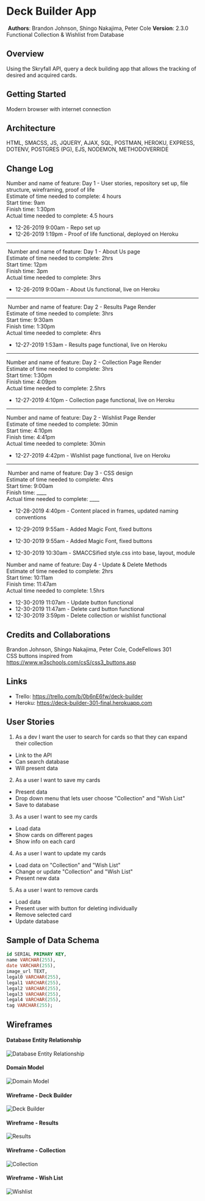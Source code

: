 # Deck Builder App
​
**Authors**: Brandon Johnson, Shingo Nakajima, Peter Cole
**Version**: 2.3.0 Functional Collection & Wishlist from Database
​
## Overview
Using the Skryfall API, query a deck building app that allows the tracking of desired and acquired cards.
​
## Getting Started
Modern browser with internet connection
​
## Architecture
HTML, SMACSS, JS, JQUERY, AJAX, SQL, POSTMAN, HEROKU, EXPRESS, DOTENV, POSTGRES (PG), EJS, NODEMON, METHODOVERRIDE
​
## Change Log
Number and name of feature: Day 1 - User stories, repository set up, file structure, wireframing, proof of life  
​
Estimate of time needed to complete: 4 hours  
​
Start time: 9am  
​
Finish time: 1:30pm  
​
Actual time needed to complete: 4.5 hours
​
- 12-26-2019 9:00am - Repo set up
- 12-26-2019 1:19pm - Proof of life functional, deployed on Heroku
​
---
​
Number and name of feature: Day 1 - About Us page  
​
Estimate of time needed to complete: 2hrs  
​
Start time: 12pm  
​
Finish time: 3pm  
​
Actual time needed to complete: 3hrs
​
- 12-26-2019 9:00am - About Us functional, live on Heroku
​
---
​
Number and name of feature: Day 2 - Results Page Render  
​
Estimate of time needed to complete: 3hrs  
​
Start time: 9:30am  
​
Finish time: 1:30pm  
​
Actual time needed to complete: 4hrs
​
- 12-27-2019 1:53am - Results page functional, live on Heroku
​
---

Number and name of feature: Day 2 - Collection Page Render  
​
Estimate of time needed to complete: 3hrs  
​
Start time: 1:30pm  
​
Finish time: 4:09pm  
​
Actual time needed to complete: 2.5hrs
​
- 12-27-2019 4:10pm - Collection page functional, live on Heroku

---

Number and name of feature: Day 2 - Wishlist Page Render  
​
Estimate of time needed to complete: 30min  
​
Start time: 4:10pm  
​
Finish time: 4:41pm  
​
Actual time needed to complete: 30min
​
- 12-27-2019 4:42pm - Wishlist page functional, live on Heroku

---
​
Number and name of feature: Day 3 - CSS design  
​
Estimate of time needed to complete: 4hrs  
​
Start time: 9:00am  
​
Finish time: ____  
​
Actual time needed to complete: ____
​
- 12-28-2019 4:40pm - Content placed in frames, updated naming conventions

- 12-29-2019 9:55am - Added Magic Font, fixed buttons
- 12-30-2019 9:55am - Added Magic Font, fixed buttons
- 12-30-2019 10:30am - SMACCSified style.css into base, layout, module

Number and name of feature: Day 4 - Update & Delete Methods  
​
Estimate of time needed to complete: 2hrs  
​
Start time: 10:11am  
​
Finish time: 11:47am  
​
Actual time needed to complete: 1.5hrs
​ 
- 12-30-2019 11:07am - Update button functional
- 12-30-2019 11:47am - Delete card button functional
- 12-30-2019 3:59pm - Delete collection or wishlist functional
​
## Credits and Collaborations
Brandon Johnson, Shingo Nakajima, Peter Cole, CodeFellows 301  
CSS buttons inspired from https://www.w3schools.com/csS/css3_buttons.asp
​
## Links
* Trello: https://trello.com/b/0b6nE6fw/deck-builder
​
* Heroku: https://deck-builder-301-final.herokuapp.com
​
## User Stories
1. As a dev I want the user to search for cards so that they can expand their collection
  * Link to the API
  * Can search database
  * Will present data
​
2. As a user I want to save my cards
  * Present data
  * Drop down menu that lets user choose "Collection" and "Wish List"
  * Save to database
​
3. As a user I want to see my cards
  * Load data
  * Show cards on different pages
  * Show info on each card
​
4. As a user I want to update my cards
  * Load data on "Collection" and "Wish List"
  * Change or update "Collection" and "Wish List"
  * Present new data
​
5. As a user I want to remove cards
  * Load data
  * Present user with button for deleting individually
  * Remove selected card
  * Update database

## Sample of Data Schema
```sql
id SERIAL PRIMARY KEY,
name VARCHAR(255),
date VARCHAR(255),
image_url TEXT,
legal0 VARCHAR(255),
legal1 VARCHAR(255),
legal2 VARCHAR(255),
legal3 VARCHAR(255),
legal4 VARCHAR(255),
tag VARCHAR(255);
```

## Wireframes
#### Database Entity Relationship
![Database Entity Relationship](https://github.com/SplinterCel3000/deck_builder/blob/master/assets/db-entity-rel.jpg)
​
#### Domain Model
![Domain Model](https://github.com/SplinterCel3000/deck_builder/blob/master/assets/domain-model.jpg)
​
#### Wireframe - Deck Builder
![Deck Builder](https://github.com/SplinterCel3000/deck_builder/blob/master/assets/wf-1.jpg)
​
#### Wireframe - Results
![Results](https://github.com/SplinterCel3000/deck_builder/blob/master/assets/wf-2.jpg)
​
#### Wireframe - Collection
![Collection](https://github.com/SplinterCel3000/deck_builder/blob/master/assets/wf-3.jpg)
​
#### Wireframe - Wish List
![Wishlist](https://github.com/SplinterCel3000/deck_builder/blob/master/assets/wf-4.jpg)
​